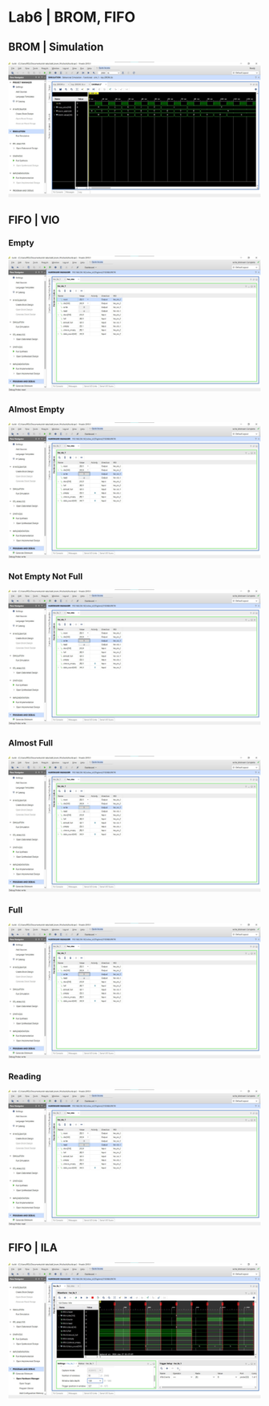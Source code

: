 # Lab6 | BROM, FIFO

## BROM | Simulation

![](./ss/top_BROM_tb.jpg)

## FIFO | VIO

### Empty

![](./ss/fifo_empty.jpg)

### Almost Empty

![](./ss/fifo_almost_empty.jpg)

### Not Empty Not Full

![](./ss/fifo_not_empty.jpg)

### Almost Full

![](./ss/fifo_almost_full.jpg)

### Full

![](./ss/fifo_full.jpg)

### Reading

![](./ss/fifo_read.jpg)

## FIFO | ILA

![](./ss/fifo_ila.jpg)
